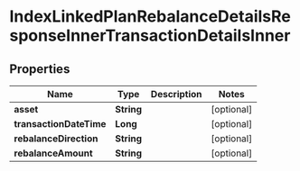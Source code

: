 

# IndexLinkedPlanRebalanceDetailsResponseInnerTransactionDetailsInner


## Properties

| Name | Type | Description | Notes |
|------------ | ------------- | ------------- | -------------|
|**asset** | **String** |  |  [optional] |
|**transactionDateTime** | **Long** |  |  [optional] |
|**rebalanceDirection** | **String** |  |  [optional] |
|**rebalanceAmount** | **String** |  |  [optional] |



